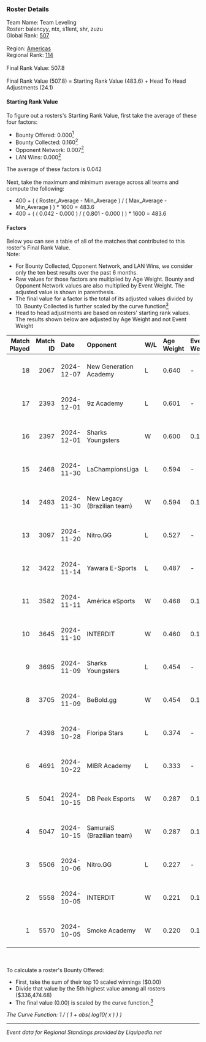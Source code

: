 ### Roster Details<br />
Team Name: Team Leveling<br />
Roster: balencyy, ntx, s1lent, shr, zuzu<br />
Global Rank: [507](../standings_global.md)<br />
<br />
Region: [Americas]( ../standings_americas.md)<br />
Regional Rank: [114]( ../standings_americas.md)<br />
<br />
Final Rank Value:  507.8<br />
<br />
Final Rank Value (507.8) = Starting Rank Value (483.6) + Head To Head Adjustments (24.1)<br />

#### Starting Rank Value<br />
To figure out a rosters's Starting Rank Value, first take the average of these four factors:<br />
- Bounty Offered: 0.000[<sup>1</sup>](#table2)
- Bounty Collected: 0.160[<sup>2</sup>](#table1)
- Opponent Network: 0.007[<sup>2</sup>](#table1)
- LAN Wins: 0.000[<sup>2</sup>](#table1)

The average of these factors is 0.042<br />
<br />
Next, take the maximum and minimum average across all teams and compute the following:<br />
- 400 + ( ( Roster_Average - Min_Average ) / ( Max_Average - Min_Average ) ) * 1600 = 483.6
- 400 + ( ( 0.042 - 0.000 ) / ( 0.801 - 0.000 ) ) * 1600 = 483.6


#### Factors<br />
Below you can see a table of all of the matches that contributed to this roster's Final Rank Value.<br />
Note:<br />

- For Bounty Collected, Opponent Network, and LAN Wins, we consider only the ten best results over the past 6 months.
- Raw values for those factors are multiplied by Age Weight. Bounty and Opponent Network values are also multiplied by Event Weight. The adjusted value is shown in parenthesis.
- The final value for a factor is the total of its adjusted values divided by 10. Bounty Collected is further scaled by the curve function[<sup>3</sup>](#curveFunction)
- Head to head adjustments are based on rosters' starting rank values. The results shown below are adjusted by Age Weight and not Event Weight
<span id="table1"></span><br />


| Match Played | Match ID | Date       | Opponent                    | W/L | Age Weight | Event Weight | Bounty Collected | Opponent Network | LAN Wins  | H2H Adj. | Roster                           |
| -: | -: | :- | :- | :- | :- | :- | :- | :- | :- | -: | :- |
|           18 |     2067 | 2024-12-07 | New Generation Academy      | L   | 0.640      | -            | -                | -                | -         |    -8.02 | balencyy, ntx, s1lent, shr, zuzu |
|           17 |     2393 | 2024-12-01 | 9z Academy                  | L   | 0.601      | -            | -                | -                | -         |    -6.01 | balencyy, ntx, s1lent, shr, zuzu |
|           16 |     2397 | 2024-12-01 | Sharks Youngsters           | W   | 0.600      | 0.143        | 0.000 (0.000)    | 0.097 (0.008)    | 0 (0.000) |    11.08 | balencyy, ntx, s1lent, shr, zuzu |
|           15 |     2468 | 2024-11-30 | LaChampionsLiga             | L   | 0.594      | -            | -                | -                | -         |    -6.20 | balencyy, ntx, s1lent, shr, zuzu |
|           14 |     2493 | 2024-11-30 | New Legacy (Brazilian team) | W   | 0.594      | 0.143        | 0.000 (0.000)    | 0.026 (0.002)    | 0 (0.000) |    11.05 | balencyy, ntx, s1lent, shr, zuzu |
|           13 |     3097 | 2024-11-20 | Nitro.GG                    | L   | 0.527      | -            | -                | -                | -         |    -4.90 | balencyy, ntx, s1lent, shr, zuzu |
|           12 |     3422 | 2024-11-14 | Yawara E-Sports             | L   | 0.487      | -            | -                | -                | -         |    -3.69 | balencyy, ntx, s1lent, shr, zuzu |
|           11 |     3582 | 2024-11-11 | América eSports             | W   | 0.468      | 0.143        | 0.000 (0.000)    | 0.429 (0.029)    | 0 (0.000) |     8.97 | balencyy, ntx, s1lent, shr, zuzu |
|           10 |     3645 | 2024-11-10 | INTERDIT                    | W   | 0.460      | 0.143        | 0.000 (0.000)    | 0.158 (0.010)    | 0 (0.000) |     9.51 | balencyy, ntx, s1lent, shr, zuzu |
|            9 |     3695 | 2024-11-09 | Sharks Youngsters           | L   | 0.454      | -            | -                | -                | -         |    -5.71 | balencyy, ntx, s1lent, shr, zuzu |
|            8 |     3705 | 2024-11-09 | BeBold.gg                   | W   | 0.454      | 0.143        | 0.000 (0.000)    | 0.020 (0.001)    | 0 (0.000) |     8.06 | balencyy, ntx, s1lent, shr, zuzu |
|            7 |     4398 | 2024-10-28 | Floripa Stars               | L   | 0.374      | -            | -                | -                | -         |    -3.39 | balencyy, ntx, s1lent, shr, zuzu |
|            6 |     4691 | 2024-10-22 | MIBR Academy                | L   | 0.333      | -            | -                | -                | -         |    -2.78 | balencyy, ntx, s1lent, shr, zuzu |
|            5 |     5041 | 2024-10-15 | DB Peek Esports             | W   | 0.287      | 0.143        | 0.000 (0.000)    | 0.240 (0.010)    | 0 (0.000) |     6.01 | balencyy, ntx, s1lent, shr, zuzu |
|            4 |     5047 | 2024-10-15 | SamuraiS (Brazilian team)   | W   | 0.287      | 0.143        | 0.000 (0.000)    | 0.157 (0.006)    | 0 (0.000) |     4.62 | balencyy, ntx, s1lent, shr, zuzu |
|            3 |     5506 | 2024-10-06 | Nitro.GG                    | L   | 0.227      | -            | -                | -                | -         |    -1.84 | balencyy, ntx, s1lent, shr, zuzu |
|            2 |     5558 | 2024-10-05 | INTERDIT                    | W   | 0.221      | 0.143        | 0.000 (0.000)    | 0.158 (0.005)    | 0 (0.000) |     4.67 | balencyy, ntx, s1lent, shr, zuzu |
|            1 |     5570 | 2024-10-05 | Smoke Academy               | W   | 0.220      | 0.143        | 0.000 (0.000)    | 0.000 (0.000)    | 0 (0.000) |     2.66 | balencyy, ntx, s1lent, shr, zuzu |

<br />
<span id="table2"></span><br />
To calculate a roster's Bounty Offered:<br />

- First, take the sum of their top 10 scaled winnings ($0.00)
- Divide that value by the 5th highest value among all rosters ($336,474.68)
- The final value (0.00) is scaled by the curve function.[<sup>3</sup>](#curveFunction)

<span id="curveFunction"></span>_The Curve Function: 1 / ( 1 + abs( log10( x ) ) )_<br />

---
_Event data for Regional Standings provided by Liquipedia.net_<br />
